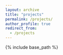 ```yaml
---
layout: archive
title: "projects"
permalink: /projects/
author_profile: true
redirect_from:
  - /projects
---
```


{% include base_path %}


